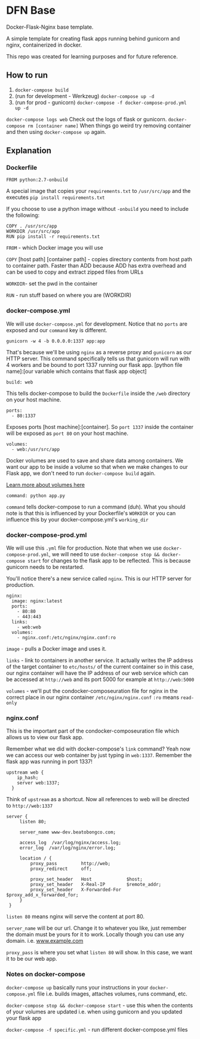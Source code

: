 # DFN Base

Docker-Flask-Nginx base template. 

A simple template for creating flask apps running behind gunicorn and nginx,
containerized in docker.

This repo was created for learning purposes and for future reference.

## How to run

1. `docker-compose build`
2. (run for development - Werkzeug) `docker-compose up -d`
3. (run for prod - gunicorn) `docker-compose -f docker-compose-prod.yml up -d`

`docker-compose logs web` Check out the logs of flask or gunicorn.
`docker-compose rm [container name]` When things go weird try removing container and then using `docker-compose up` again.

## Explanation

### Dockerfile

```
FROM python:2.7-onbuild
```

A special image that copies your `requirements.txt` to `/usr/src/app` and the executes
`pip install requirements.txt`

If you choose to use a python image without `-onbuild` you need to include the following:

```
COPY . /usr/src/app
WORKDIR /usr/src/app
RUN pip install -r requirements.txt
```

`FROM` - which Docker image you will use

`COPY` [host path] [container path] - copies directory contents from host path to container path. Faster than ADD because ADD has extra overhead and can be used to copy and extract zipped files from URLs

`WORKDIR`- set the pwd in the container

`RUN` - run stuff based on where you are (WORKDIR)

### docker-compose.yml

We will use `docker-compose.yml` for development. Notice that no `ports` are exposed and our `command` key is different.

```
gunicorn -w 4 -b 0.0.0.0:1337 app:app
```

That's because we'll be using `nginx` as a reverse proxy and `gunicorn` as our HTTP server. This command specifically tells us that gunicorn will run with 4 workers and be bound to port 1337 running our flask app. [python file name]:[our variable which contains that flask app object]

`build: web`

This tells docker-compose to build the `Dockerfile` inside the `/web` directory on your host machine.

```
ports:
  - 80:1337
```

Exposes ports [host machine]:[container]. So `port 1337` inside the container will be exposed as `port 80` on your host machine.

```
volumes:
  - web:/usr/src/app
```

Docker volumes are used to save and share data among containers.
We want our app to be inside a volume so that when we make changes to our Flask app, we don't need to run `docker-compose build` again.

[Learn more about volumes here](https://docs.docker.com/userguide/dockervolumes/)

`command: python app.py`

`command` tells docker-compose to run a command (duh). What you should note is that this is influenced by your Dockerfile's `WORKDIR` or you can influence this by your docker-compose.yml's `working_dir`

### docker-compose-prod.yml

We will use this `.yml` file for production. Note that when we use `docker-compose-prod.yml`, we will need to use `docker-compose stop && docker-compose start` for changes to the flask app to be reflected. This is because gunicorn needs to be restarted.

You'll notice there's a new service called `nginx`. This is our HTTP server for production.

```
nginx:
  image: nginx:latest
  ports:
    - 80:80
    - 443:443
  links:
    - web:web
  volumes:
    - nginx.conf:/etc/nginx/nginx.conf:ro
```

`image` - pulls a Docker image and uses it.

`links` - link to containers in another service. It actually writes the IP address of the target container to `etc/hosts/` of the current container so in this case, our nginx container will have the IP address of our web service which can be accessed at `http://web` and its port 5000 for example at `http://web:5000`

`volumes` - we'll put the condocker-composeuration file for nginx in the correct place in our nginx container `/etc/nginx/nginx.conf` `:ro` means `read-only`

### nginx.conf

This is the important part of the condocker-composeuration file which allows us to view our flask app.

Remember what we did with docker-compose's `link` command? Yeah now we can access our web container by just typing in `web:1337`. Remember the flask app was running in port 1337!


```
upstream web {
    ip_hash;
    server web:1337;
  }
```

Think of `upstream` as a shortcut. Now all references to web will be directed to `http://web:1337`

```
server {
     listen 80;

     server_name www-dev.beatobongco.com;

     access_log  /var/log/nginx/access.log;
     error_log  /var/log/nginx/error.log;

     location / {
         proxy_pass         http://web;
         proxy_redirect     off;

         proxy_set_header   Host             $host;
         proxy_set_header   X-Real-IP        $remote_addr;
         proxy_set_header   X-Forwarded-For  $proxy_add_x_forwarded_for;
     }
 }
```

`listen 80` means nginx will serve the content at port 80.

`server_name` will be our url. Change it to whatever you like, just remember the domain must be yours for it to work. Locally though you can use any domain. i.e. www.example.com

`proxy_pass` is where you set what `listen 80` will show. In this case, we want it to be our web app.


### Notes on docker-compose

`docker-compose up` basically runs your instructions in your `docker-compose.yml` file i.e. builds images, attaches volumes, runs command, etc.

`docker-compose stop && docker-compose start` - use this when the contents of your volumes are updated i.e. when using gunicorn and you updated your flask app

`docker-compose -f specific.yml` - run different docker-compose.yml files


